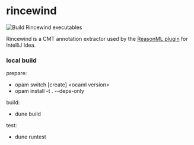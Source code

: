 # rincewind

![Build Rincewind executables](https://github.com/giraud/rincewind/workflows/Build%20Rincewind%20executables/badge.svg?branch=master)

Rincewind is a CMT annotation extractor used by the [ReasonML plugin](https://github.com/reasonml-editor/reasonml-idea-plugin) for IntelliJ Idea.

### local build

prepare:
- opam switch \[create] \<ocaml version>
- opam install -t . --deps-only

build:
- dune build

test:
- dune runtest 

